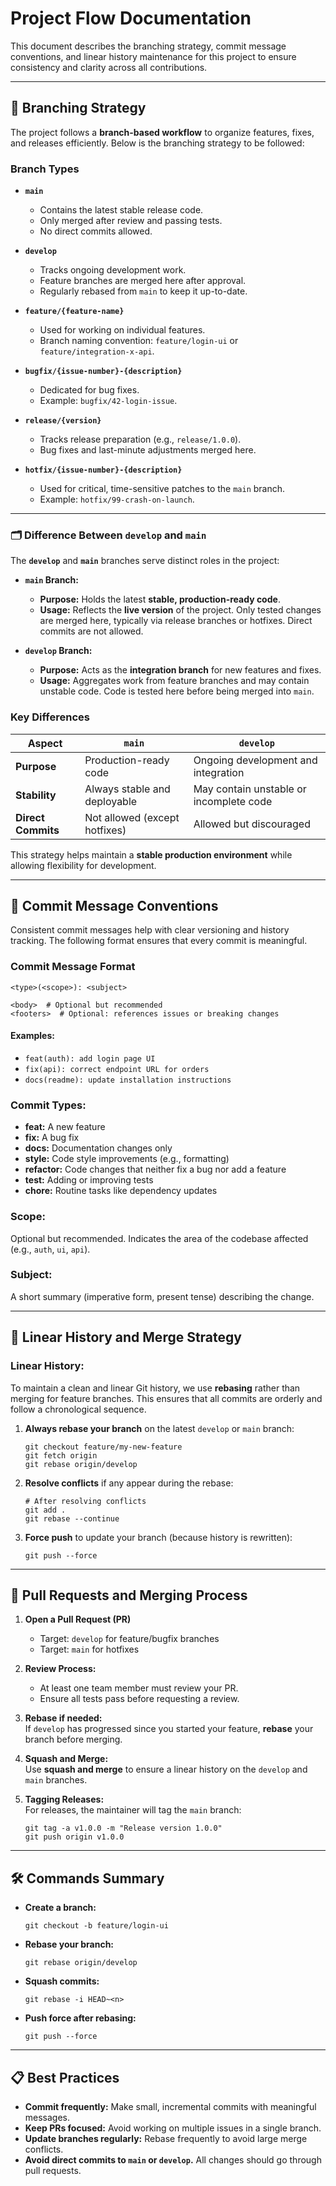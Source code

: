 # Project Flow Documentation

This document describes the branching strategy, commit message conventions, and linear history maintenance for this project to ensure consistency and clarity across all contributions.

---

## :open_file_folder: Branching Strategy

The project follows a **branch-based workflow** to organize features, fixes, and releases efficiently. Below is the branching strategy to be followed:

### Branch Types

- **`main`**  
  - Contains the latest stable release code.
  - Only merged after review and passing tests.
  - No direct commits allowed.

- **`develop`**  
  - Tracks ongoing development work.
  - Feature branches are merged here after approval.
  - Regularly rebased from `main` to keep it up-to-date.

- **`feature/{feature-name}`**  
  - Used for working on individual features.
  - Branch naming convention: `feature/login-ui` or `feature/integration-x-api`.

- **`bugfix/{issue-number}-{description}`**  
  - Dedicated for bug fixes.
  - Example: `bugfix/42-login-issue`.

- **`release/{version}`**  
  - Tracks release preparation (e.g., `release/1.0.0`).
  - Bug fixes and last-minute adjustments merged here.

- **`hotfix/{issue-number}-{description}`**  
  - Used for critical, time-sensitive patches to the `main` branch.
  - Example: `hotfix/99-crash-on-launch`.

---

### :card_index_dividers: Difference Between `develop` and `main`

The **`develop`** and **`main`** branches serve distinct roles in the project:

- **`main` Branch:**  
  - **Purpose:** Holds the latest **stable, production-ready code**.  
  - **Usage:** Reflects the **live version** of the project. Only tested changes are merged here, typically via release branches or hotfixes. Direct commits are not allowed.

- **`develop` Branch:**  
  - **Purpose:** Acts as the **integration branch** for new features and fixes.  
  - **Usage:** Aggregates work from feature branches and may contain unstable code. Code is tested here before being merged into `main`.

### Key Differences

| Aspect                | `main`                                  | `develop`                                 |
|-----------------------|-----------------------------------------|-------------------------------------------|
| **Purpose**           | Production-ready code                   | Ongoing development and integration       |
| **Stability**         | Always stable and deployable            | May contain unstable or incomplete code   |
| **Direct Commits**    | Not allowed (except hotfixes)           | Allowed but discouraged                   |

This strategy helps maintain a **stable production environment** while allowing flexibility for development.

---

## :bookmark_tabs: Commit Message Conventions

Consistent commit messages help with clear versioning and history tracking. The following format ensures that every commit is meaningful.

### Commit Message Format

```
<type>(<scope>): <subject>

<body>  # Optional but recommended
<footers>  # Optional: references issues or breaking changes
```

#### **Examples:**
- `feat(auth): add login page UI`
- `fix(api): correct endpoint URL for orders`
- `docs(readme): update installation instructions`

### **Commit Types:**
- **feat:** A new feature
- **fix:** A bug fix
- **docs:** Documentation changes only
- **style:** Code style improvements (e.g., formatting)
- **refactor:** Code changes that neither fix a bug nor add a feature
- **test:** Adding or improving tests
- **chore:** Routine tasks like dependency updates

### **Scope:**  
Optional but recommended. Indicates the area of the codebase affected (e.g., `auth`, `ui`, `api`).

### **Subject:**  
A short summary (imperative form, present tense) describing the change.

---

## :arrows_counterclockwise: Linear History and Merge Strategy

### **Linear History:**
To maintain a clean and linear Git history, we use **rebasing** rather than merging for feature branches. This ensures that all commits are orderly and follow a chronological sequence.

1. **Always rebase your branch** on the latest `develop` or `main` branch:
   ```
   git checkout feature/my-new-feature
   git fetch origin
   git rebase origin/develop
   ```

2. **Resolve conflicts** if any appear during the rebase:
   ```
   # After resolving conflicts
   git add .
   git rebase --continue
   ```

3. **Force push** to update your branch (because history is rewritten):
   ```
   git push --force
   ```

---

## :rocket: Pull Requests and Merging Process

1. **Open a Pull Request (PR)**  
   - Target: `develop` for feature/bugfix branches  
   - Target: `main` for hotfixes

2. **Review Process:**  
   - At least one team member must review your PR.
   - Ensure all tests pass before requesting a review.

3. **Rebase if needed:**  
   If `develop` has progressed since you started your feature, **rebase** your branch before merging.

4. **Squash and Merge:**  
   Use **squash and merge** to ensure a linear history on the `develop` and `main` branches.

5. **Tagging Releases:**  
   For releases, the maintainer will tag the `main` branch:
   ```
   git tag -a v1.0.0 -m "Release version 1.0.0"
   git push origin v1.0.0
   ```

---

## :hammer_and_wrench: Commands Summary

- **Create a branch:**
  ```
  git checkout -b feature/login-ui
  ```
  
- **Rebase your branch:**
  ```
  git rebase origin/develop
  ```

- **Squash commits:**
  ```
  git rebase -i HEAD~<n>
  ```

- **Push force after rebasing:**
  ```
  git push --force
  ```

---

## :clipboard: Best Practices

- **Commit frequently:** Make small, incremental commits with meaningful messages.
- **Keep PRs focused:** Avoid working on multiple issues in a single branch.
- **Update branches regularly:** Rebase frequently to avoid large merge conflicts.
- **Avoid direct commits to `main` or `develop`.** All changes should go through pull requests.
